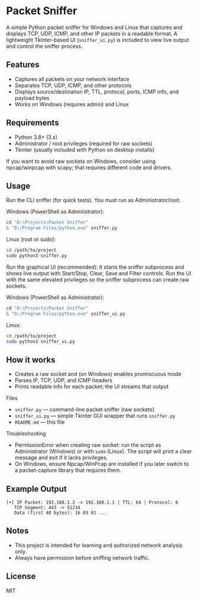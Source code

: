 # Packet Sniffer

A simple Python packet sniffer for Windows and Linux that captures and displays
TCP, UDP, ICMP, and other IP packets in a readable format. A lightweight
Tkinter-based UI (`sniffer_ui.py`) is included to view live output and control
the sniffer process.

## Features
- Captures all packets on your network interface
- Separates TCP, UDP, ICMP, and other protocols
- Displays source/destination IP, TTL, protocol, ports, ICMP info, and payload bytes
- Works on Windows (requires admin) and Linux

## Requirements
- Python 3.8+ (3.x)
- Administrator / root privileges (required for raw sockets)
- Tkinter (usually included with Python on desktop installs)

If you want to avoid raw sockets on Windows, consider using npcap/winpcap
with scapy; that requires different code and drivers.

## Usage

Run the CLI sniffer (for quick tests). You must run as Administrator/root.

Windows (PowerShell as Administrator):
```powershell
cd "D:\Projects\Packet Sniffer"
& "D:/Program Files/python.exe" sniffer.py
```

Linux (root or sudo):
```bash
cd /path/to/project
sudo python3 sniffer.py
```

Run the graphical UI (recommended): it starts the sniffer subprocess and shows
live output with Start/Stop, Clear, Save and Filter controls. Run the UI with
the same elevated privileges so the sniffer subprocess can create raw sockets.

Windows (PowerShell as Administrator):
```powershell
cd "D:\Projects\Packet Sniffer"
& "D:/Program Files/python.exe" sniffer_ui.py
```

Linux:
```bash
cd /path/to/project
sudo python3 sniffer_ui.py
```

## How it works
- Creates a raw socket and (on Windows) enables promiscuous mode
- Parses IP, TCP, UDP, and ICMP headers
- Prints readable info for each packet; the UI streams that output

Files
- `sniffer.py` — command-line packet sniffer (raw sockets)
- `sniffer_ui.py` — simple Tkinter GUI wrapper that runs `sniffer.py`
- `README.md` — this file

Troubleshooting
- PermissionError when creating raw socket: run the script as Administrator
   (Windows) or with `sudo` (Linux). The script will print a clear message and
   exit if it lacks privileges.
- On Windows, ensure Npcap/WinPcap are installed if you later switch to a
   packet-capture library that requires them.

## Example Output
```
[+] IP Packet: 192.168.1.2 -> 192.168.1.1 | TTL: 64 | Protocol: 6
   TCP Segment: 443 -> 51234
   Data (first 40 bytes): 16 03 01 ...
```

## Notes
- This project is intended for learning and authorized network analysis only.
- Always have permission before sniffing network traffic.

## License
MIT
